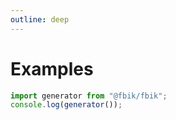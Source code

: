 ```yaml
---
outline: deep
---
```


# Examples

```ts
import generator from "@fbik/fbik";
console.log(generator());
```
